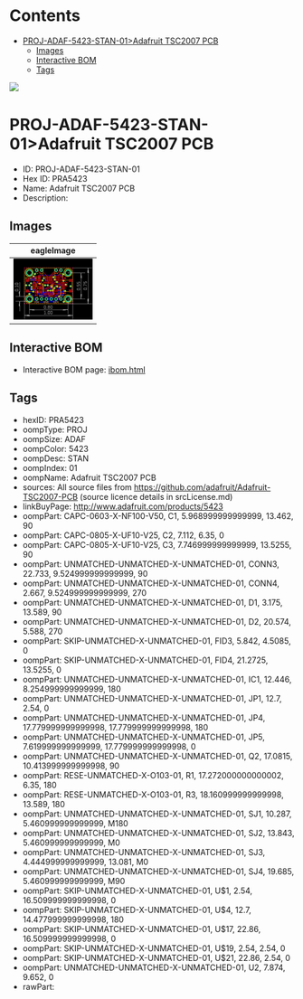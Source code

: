 



Contents
========

* [PROJ-ADAF-5423-STAN-01>Adafruit TSC2007 PCB](#proj-adaf-5423-stan-01adafruit-tsc2007-pcb)
	* [Images](#images)
	* [Interactive BOM](#interactive-bom)
	* [Tags](#tags)
  
![][im]
# PROJ-ADAF-5423-STAN-01>Adafruit TSC2007 PCB

- ID: PROJ-ADAF-5423-STAN-01
- Hex ID: PRA5423
- Name: Adafruit TSC2007 PCB
- Description: 

## Images
  
  

|eagleImage|
| :---: |
|[![eagleImage](eagleImage_140.png)](eagleImage_600.png)|

## Interactive BOM

- Interactive BOM page: [ibom.html](kicad/bom/ibom.html)

## Tags

- hexID: PRA5423
- oompType: PROJ
- oompSize: ADAF
- oompColor: 5423
- oompDesc: STAN
- oompIndex: 01
- oompName: Adafruit TSC2007 PCB
- sources: All source files from https://github.com/adafruit/Adafruit-TSC2007-PCB (source licence details in srcLicense.md)
- linkBuyPage: http://www.adafruit.com/products/5423
- oompPart: CAPC-0603-X-NF100-V50, C1, 5.968999999999999, 13.462, 90
- oompPart: CAPC-0805-X-UF10-V25, C2, 7.112, 6.35, 0
- oompPart: CAPC-0805-X-UF10-V25, C3, 7.746999999999999, 13.5255, 90
- oompPart: UNMATCHED-UNMATCHED-X-UNMATCHED-01, CONN3, 22.733, 9.524999999999999, 90
- oompPart: UNMATCHED-UNMATCHED-X-UNMATCHED-01, CONN4, 2.667, 9.524999999999999, 270
- oompPart: UNMATCHED-UNMATCHED-X-UNMATCHED-01, D1, 3.175, 13.589, 90
- oompPart: UNMATCHED-UNMATCHED-X-UNMATCHED-01, D2, 20.574, 5.588, 270
- oompPart: SKIP-UNMATCHED-X-UNMATCHED-01, FID3, 5.842, 4.5085, 0
- oompPart: SKIP-UNMATCHED-X-UNMATCHED-01, FID4, 21.2725, 13.5255, 0
- oompPart: UNMATCHED-UNMATCHED-X-UNMATCHED-01, IC1, 12.446, 8.254999999999999, 180
- oompPart: UNMATCHED-UNMATCHED-X-UNMATCHED-01, JP1, 12.7, 2.54, 0
- oompPart: UNMATCHED-UNMATCHED-X-UNMATCHED-01, JP4, 17.779999999999998, 17.779999999999998, 180
- oompPart: UNMATCHED-UNMATCHED-X-UNMATCHED-01, JP5, 7.619999999999999, 17.779999999999998, 0
- oompPart: UNMATCHED-UNMATCHED-X-UNMATCHED-01, Q2, 17.0815, 10.413999999999998, 90
- oompPart: RESE-UNMATCHED-X-O103-01, R1, 17.272000000000002, 6.35, 180
- oompPart: RESE-UNMATCHED-X-O103-01, R3, 18.160999999999998, 13.589, 180
- oompPart: UNMATCHED-UNMATCHED-X-UNMATCHED-01, SJ1, 10.287, 5.460999999999999, M180
- oompPart: UNMATCHED-UNMATCHED-X-UNMATCHED-01, SJ2, 13.843, 5.460999999999999, M0
- oompPart: UNMATCHED-UNMATCHED-X-UNMATCHED-01, SJ3, 4.444999999999999, 13.081, M0
- oompPart: UNMATCHED-UNMATCHED-X-UNMATCHED-01, SJ4, 19.685, 5.460999999999999, M90
- oompPart: SKIP-UNMATCHED-X-UNMATCHED-01, U$1, 2.54, 16.509999999999998, 0
- oompPart: SKIP-UNMATCHED-X-UNMATCHED-01, U$4, 12.7, 14.477999999999998, 180
- oompPart: SKIP-UNMATCHED-X-UNMATCHED-01, U$17, 22.86, 16.509999999999998, 0
- oompPart: SKIP-UNMATCHED-X-UNMATCHED-01, U$19, 2.54, 2.54, 0
- oompPart: SKIP-UNMATCHED-X-UNMATCHED-01, U$21, 22.86, 2.54, 0
- oompPart: UNMATCHED-UNMATCHED-X-UNMATCHED-01, U2, 7.874, 9.652, 0
- rawPart: 



[im]: eagleImage_450.png
